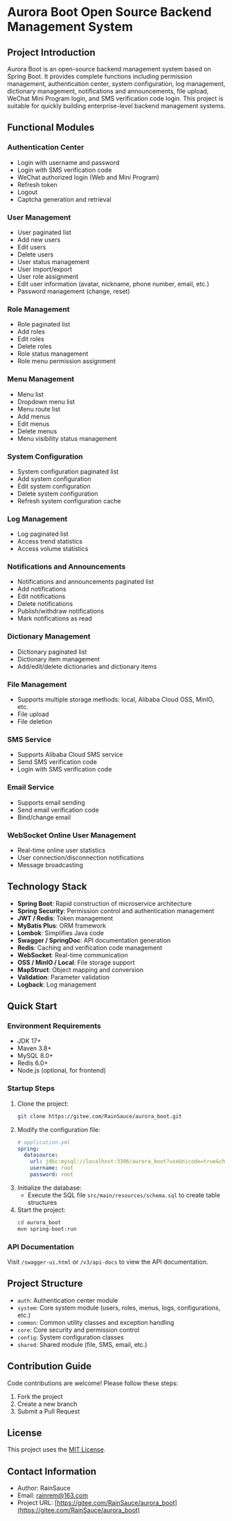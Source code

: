

# Aurora Boot Open Source Backend Management System

## Project Introduction
Aurora Boot is an open-source backend management system based on Spring Boot. It provides complete functions including permission management, authentication center, system configuration, log management, dictionary management, notifications and announcements, file upload, WeChat Mini Program login, and SMS verification code login. This project is suitable for quickly building enterprise-level backend management systems.

## Functional Modules

### Authentication Center
- Login with username and password
- Login with SMS verification code
- WeChat authorized login (Web and Mini Program)
- Refresh token
- Logout
- Captcha generation and retrieval

### User Management
- User paginated list
- Add new users
- Edit users
- Delete users
- User status management
- User import/export
- User role assignment
- Edit user information (avatar, nickname, phone number, email, etc.)
- Password management (change, reset)

### Role Management
- Role paginated list
- Add roles
- Edit roles
- Delete roles
- Role status management
- Role menu permission assignment

### Menu Management
- Menu list
- Dropdown menu list
- Menu route list
- Add menus
- Edit menus
- Delete menus
- Menu visibility status management

### System Configuration
- System configuration paginated list
- Add system configuration
- Edit system configuration
- Delete system configuration
- Refresh system configuration cache

### Log Management
- Log paginated list
- Access trend statistics
- Access volume statistics

### Notifications and Announcements
- Notifications and announcements paginated list
- Add notifications
- Edit notifications
- Delete notifications
- Publish/withdraw notifications
- Mark notifications as read

### Dictionary Management
- Dictionary paginated list
- Dictionary item management
- Add/edit/delete dictionaries and dictionary items

### File Management
- Supports multiple storage methods: local, Alibaba Cloud OSS, MinIO, etc.
- File upload
- File deletion

### SMS Service
- Supports Alibaba Cloud SMS service
- Send SMS verification code
- Login with SMS verification code

### Email Service
- Supports email sending
- Send email verification code
- Bind/change email

### WebSocket Online User Management
- Real-time online user statistics
- User connection/disconnection notifications
- Message broadcasting

## Technology Stack

- **Spring Boot**: Rapid construction of microservice architecture
- **Spring Security**: Permission control and authentication management
- **JWT / Redis**: Token management
- **MyBatis Plus**: ORM framework
- **Lombok**: Simplifies Java code
- **Swagger / SpringDoc**: API documentation generation
- **Redis**: Caching and verification code management
- **WebSocket**: Real-time communication
- **OSS / MinIO / Local**: File storage support
- **MapStruct**: Object mapping and conversion
- **Validation**: Parameter validation
- **Logback**: Log management

## Quick Start

### Environment Requirements
- JDK 17+
- Maven 3.8+
- MySQL 8.0+
- Redis 6.0+
- Node.js (optional, for frontend)

### Startup Steps
1. Clone the project:
   ```bash
   git clone https://gitee.com/RainSauce/aurora_boot.git
   ```
2. Modify the configuration file:
   ```yaml
   # application.yml
   spring:
     datasource:
       url: jdbc:mysql://localhost:3306/aurora_boot?useUnicode=true&characterEncoding=UTF-8&serverTimezone=Asia/Shanghai
       username: root
       password: root
   ```
3. Initialize the database:
   - Execute the SQL file `src/main/resources/schema.sql` to create table structures
4. Start the project:
   ```bash
   cd aurora_boot
   mvn spring-boot:run
   ```

### API Documentation
Visit `/swagger-ui.html` or `/v3/api-docs` to view the API documentation.

## Project Structure
- `auth`: Authentication center module
- `system`: Core system module (users, roles, menus, logs, configurations, etc.)
- `common`: Common utility classes and exception handling
- `core`: Core security and permission control
- `config`: System configuration classes
- `shared`: Shared module (file, SMS, email, etc.)

## Contribution Guide
Code contributions are welcome! Please follow these steps:
1. Fork the project
2. Create a new branch
3. Submit a Pull Request

## License
This project uses the [MIT License](https://opensource.org/licenses/MIT).

## Contact Information
- Author: RainSauce
- Email: rainrem@163.com
- Project URL: [https://gitee.com/RainSauce/aurora_boot](https://gitee.com/RainSauce/aurora_boot)